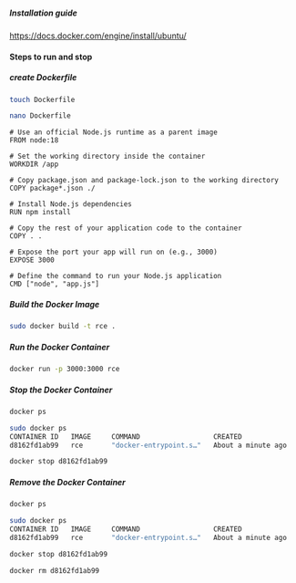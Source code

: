 ##### Installation guide

https://docs.docker.com/engine/install/ubuntu/

#### Steps to run and stop

##### create Dockerfile

```bash
touch Dockerfile
```

```bash
nano Dockerfile
```

```
# Use an official Node.js runtime as a parent image
FROM node:18

# Set the working directory inside the container
WORKDIR /app

# Copy package.json and package-lock.json to the working directory
COPY package*.json ./

# Install Node.js dependencies
RUN npm install

# Copy the rest of your application code to the container
COPY . .

# Expose the port your app will run on (e.g., 3000)
EXPOSE 3000

# Define the command to run your Node.js application
CMD ["node", "app.js"]

```

##### Build the Docker Image

```bash
sudo docker build -t rce .
```

##### Run the Docker Container

```bash
docker run -p 3000:3000 rce
```


##### Stop the Docker Container

```bash
docker ps
```

```bash
sudo docker ps
CONTAINER ID   IMAGE     COMMAND                  CREATED              STATUS              PORTS                                       NAMES
d8162fd1ab99   rce       "docker-entrypoint.s…"   About a minute ago   Up About a minute   0.0.0.0:3000->3000/tcp, :::3000->3000/tcp   funny_mestorf
```

```bash
docker stop d8162fd1ab99
```


##### Remove the Docker Container

```bash
docker ps
```

```bash
sudo docker ps
CONTAINER ID   IMAGE     COMMAND                  CREATED              STATUS              PORTS                                       NAMES
d8162fd1ab99   rce       "docker-entrypoint.s…"   About a minute ago   Up About a minute   0.0.0.0:3000->3000/tcp, :::3000->3000/tcp   funny_mestorf
```

```bash
docker stop d8162fd1ab99
```

```bash
docker rm d8162fd1ab99
```
